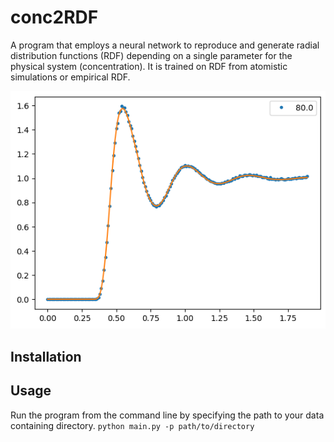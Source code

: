 # conc2RDF
A program that employs a neural network to reproduce and generate radial distribution functions (RDF) depending on a single parameter for the physical system (concentration). It is trained on RDF from atomistic simulations or empirical RDF.

![Example of RDF created with NN.](./screenshots/output.png)

## Installation

## Usage
Run the program from the command line by specifying the path to your data containing directory.
```python main.py -p path/to/directory```

